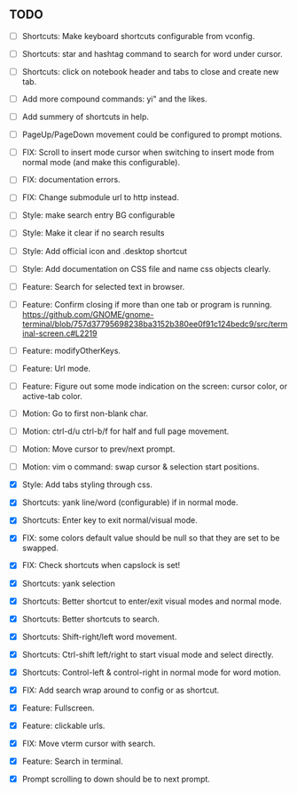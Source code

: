 ## TODO

- [ ] Shortcuts: Make keyboard shortcuts configurable from vconfig.
- [ ] Shortcuts: star and hashtag command to search for word under cursor.
- [ ] Shortcuts: click on notebook header and tabs to close and create new tab.

- [ ] Add more compound commands: yi" and the likes.
- [ ] Add summery of shortcuts in help.

- [ ] PageUp/PageDown movement could be configured to prompt motions.

- [ ] FIX: Scroll to insert mode cursor when switching to insert mode from normal
    mode (and make this configurable).
- [ ] FIX: documentation errors.
- [ ] FIX: Change submodule url to http instead.

- [ ] Style: make search entry BG configurable
- [ ] Style: Make it clear if no search results
- [ ] Style: Add official icon and .desktop shortcut
- [ ] Style: Add documentation on CSS file and name css objects clearly.

- [ ] Feature: Search for selected text in browser.
- [ ] Feature: Confirm closing if more than one tab or program is running.
    https://github.com/GNOME/gnome-terminal/blob/757d37795698238ba3152b380ee0f91c124bedc9/src/terminal-screen.c#L2219
- [ ] Feature: modifyOtherKeys.
- [ ] Feature: Url mode.
- [ ] Feature: Figure out some mode indication on the screen: cursor color, or
    active-tab color.

- [ ] Motion: Go to first non-blank char.
- [ ] Motion: ctrl-d/u ctrl-b/f for half and full page movement.
- [ ] Motion: Move cursor to prev/next prompt.
- [ ] Motion: vim o command: swap cursor & selection start positions.

- [X] Style: Add tabs styling through css.
- [X] Shortcuts: yank line/word (configurable) if in normal mode.
- [X] Shortcuts: Enter key to exit normal/visual mode.
- [X] FIX: some colors default value should be null so that they are set to be
    swapped.
- [X] FIX: Check shortcuts when capslock is set!
- [X] Shortcuts: yank selection
- [X] Shortcuts: Better shortcut to enter/exit visual modes and normal mode.
- [X] Shortcuts: Better shortcuts to search.
- [X] Shortcuts: Shift-right/left word movement.
- [X] Shortcuts: Ctrl-shift left/right to start visual mode and select directly.
- [X] Shortcuts: Control-left & control-right in normal mode for word motion.
- [X] FIX: Add search wrap around to config or as shortcut.
- [X] Feature: Fullscreen.
- [X] Feature: clickable urls.
- [X] FIX: Move vterm cursor with search.
- [X] Feature: Search in terminal.
- [X] Prompt scrolling to down should be to next prompt.
